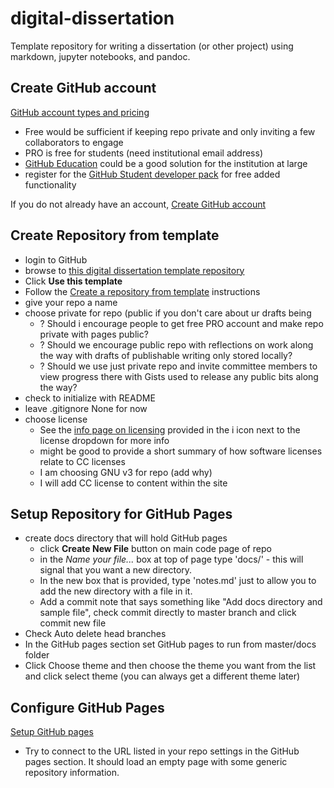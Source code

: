 # digital-dissertation
Template repository for writing a dissertation (or other project) using markdown, jupyter notebooks, and pandoc. 

## Create GitHub account

[GitHub account types and pricing](https://github.com/pricing)

* Free would be sufficient if keeping repo private and only inviting a few collaborators to engage
* PRO is free for students (need institutional email address)
* [GitHub Education](https://education.github.com/schools) could be a good solution for the institution at large
* register for the [GitHub Student developer pack](https://education.github.com/pack) for free added functionality

If you do not already have an account, [Create GitHub account](https://github.com/join) 

## Create Repository from template
* login to GitHub
* browse to [this digital dissertation template repository](https://github.com/iliff/digital-dissertation)
* Click **Use this template**
* Follow the [Create a repository from template](https://help.github.com/en/articles/creating-a-repository-from-a-template) instructions
* give your repo a name
* choose private for repo (public if you don't care about ur drafts being 
    * ? Should i encourage people to get free PRO account and make repo private with pages public? 
    * ? Should we encourage public repo with reflections on work along the way with drafts of publishable writing only stored locally? 
    * ? Should we use just private repo and invite committee members to view progress there with Gists used to release any public bits along the way?
* check to initialize with README
* leave .gitignore None for now
* choose license
    * See the [info page on licensing](https://choosealicense.com/) provided in the i icon next to the license dropdown for more info
    * might be good to provide a short summary of how software licenses relate to CC licenses
    * I am choosing GNU v3 for repo (add why)
    * I will add CC license to content within the site
    
## Setup Repository for GitHub Pages

* create docs directory that will hold GitHub pages
    * click **Create New File** button on main code page of repo
    * in the *Name your file...* box at top of page type 'docs/' - this will signal that you want a new directory.
    * In the new box that is provided, type 'notes.md' just to allow you to add the new directory with a file in it.
    * Add a commit note that says something like "Add docs directory and sample file", check commit directly to master branch and click commit new file
* Check Auto delete head branches
* In the GitHub pages section set GitHub pages to run from master/docs folder
* Click Choose theme and then choose the theme you want from the list and click select theme (you can always get a different theme later)

## Configure GitHub Pages

[Setup GitHub pages](https://pages.github.com/)

* Try to connect to the URL listed in your repo settings in the GitHub pages section. It should load an empty page with some generic repository information. 

